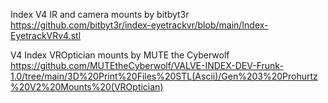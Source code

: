 Index V4 IR and camera mounts by bitbyt3r https://github.com/bitbyt3r/index-eyetrackvr/blob/main/Index-EyetrackVRv4.stl

V4 Index VROptician mounts by MUTE the Cyberwolf https://github.com/MUTEtheCyberwolf/VALVE-INDEX-DEV-Frunk-1.0/tree/main/3D%20Print%20Files%20STL(Ascii)/Gen%203%20Prohurtz%20V2%20Mounts%20(VROptician)